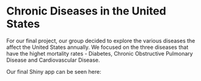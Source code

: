# Chronic Diseases in the United States

For our final project, our group decided to explore the various diseases the affect the United States annually. We focused on the three diseases that have the highet mortality rates - Diabetes, Chronic Obstructive Pulmonary Disease and Cardiovascular Disease. 

Our final Shiny app can be seen here:
